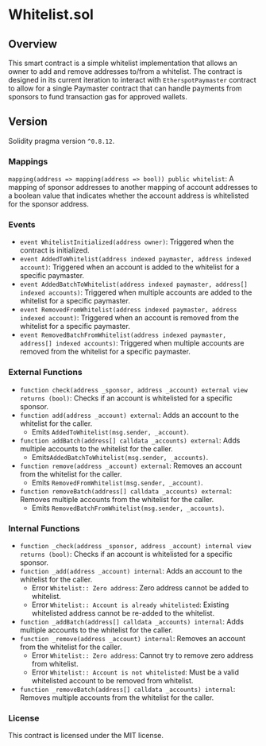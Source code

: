 # Whitelist.sol

## Overview

This smart contract is a simple whitelist implementation that allows an owner to add and remove addresses to/from a whitelist. The contract is designed in its current iteration to interact with `EtherspotPaymaster` contract to allow for a single Paymaster contract that can handle payments from sponsors to fund transaction gas for approved wallets.  

## Version

Solidity pragma version `^0.8.12`.  

### Mappings

`mapping(address => mapping(address => bool)) public whitelist`: A mapping of sponsor addresses to another mapping of account addresses to a boolean value that indicates whether the account address is whitelisted for the sponsor address.  

### Events

- `event WhitelistInitialized(address owner)`: Triggered when the contract is initialized.  
- `event AddedToWhitelist(address indexed paymaster, address indexed account)`: Triggered when an account is added to the whitelist for a specific paymaster.  
- `event AddedBatchToWhitelist(address indexed paymaster, address[] indexed accounts)`: Triggered when multiple accounts are added to the whitelist for a specific paymaster.  
- `event RemovedFromWhitelist(address indexed paymaster, address indexed account)`: Triggered when an account is removed from the whitelist for a specific paymaster.  
- `event RemovedBatchFromWhitelist(address indexed paymaster, address[] indexed accounts)`: Triggered when multiple accounts are removed from the whitelist for a specific paymaster.  

### External Functions

- `function check(address _sponsor, address _account) external view returns (bool)`: Checks if an account is whitelisted for a specific sponsor.  
- `function add(address _account) external`: Adds an account to the whitelist for the caller.
  - Emits `AddedToWhitelist(msg.sender, _account)`.  
- `function addBatch(address[] calldata _accounts) external`: Adds multiple accounts to the whitelist for the caller.
  - Emits`AddedBatchToWhitelist(msg.sender, _accounts)`.  
- `function remove(address _account) external`: Removes an account from the whitelist for the caller.
  - Emits `RemovedFromWhitelist(msg.sender, _account)`.  
- `function removeBatch(address[] calldata _accounts) external`: Removes multiple accounts from the whitelist for the caller.
  - Emits `RemovedBatchFromWhitelist(msg.sender, _accounts)`.  

### Internal Functions

- `function _check(address _sponsor, address _account) internal view returns (bool)`: Checks if an account is whitelisted for a specific sponsor.  
- `function _add(address _account) internal`: Adds an account to the whitelist for the caller.
  - Error `Whitelist:: Zero address`: Zero address cannot be added to whitelist.
  - Error `Whitelist:: Account is already whitelisted`: Existing whitelisted address cannot be re-added to the whitelist.  
- `function _addBatch(address[] calldata _accounts) internal`: Adds multiple accounts to the whitelist for the caller.  
- `function _remove(address _account) internal`: Removes an account from the whitelist for the caller.
  - Error `Whitelist:: Zero address`: Cannot try to remove zero address from whitelist.
  - Error `Whitelist:: Account is not whitelisted`: Must be a valid whitelisted account to be removed from whitelist.  
- `function _removeBatch(address[] calldata _accounts) internal`: Removes multiple accounts from the whitelist for the caller.  

### License

This contract is licensed under the MIT license.  
